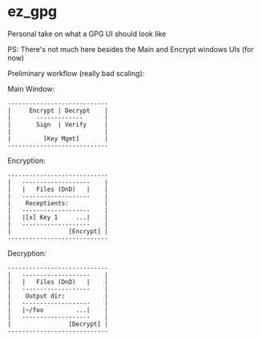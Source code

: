 # ez_gpg
Personal take on what a GPG UI should look like

PS: There's not much here besides the Main and Encrypt windows UIs (for now)

Preliminary workflow (really bad scaling):

Main Window:
```
----------------------------
|     Encrypt | Decrypt    |
|       -------------      |
|       Sign  | Verify     |
|                          |
|         [Key Mgmt]       |
----------------------------
```

Encryption:
```
----------------------------
|   -------------------    |
|   |   Files (DnD)   |    |
|   -------------------    |
|    Receptients:          |
|   -------------------    |
|   |[x] Key 1     ...|    |
|   -------------------    |
|                [Encrypt] |
----------------------------
```

Decryption:
```
----------------------------
|   -------------------    |
|   |   Files (DnD)   |    |
|   -------------------    |
|    Output dir:           |
|   -------------------    |
|   |~/foo         ...|    |
|   -------------------    |
|                [Decrypt] |
----------------------------
```
